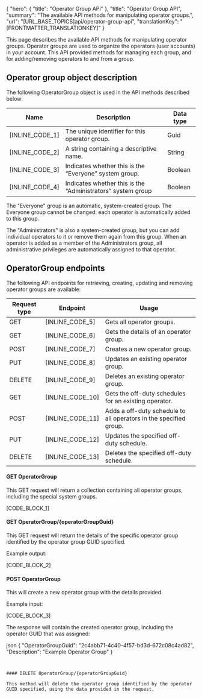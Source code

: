 {
  "hero": {
    "title": "Operator Group API"
  },
  "title": "Operator Group API",
  "summary": "The available API methods for manipulating operator groups.",
  "url": "[URL_BASE_TOPICS]api/operator-group-api",
  "translationKey": "[FRONTMATTER_TRANSLATIONKEY]"
}

This page describes the available API methods for manipulating operator groups. Operator groups are used to organize the operators (user accounts) in your account. This API provided methods for managing each group, and for adding/removing operators to and from a group.

## Operator group object description

The following OperatorGroup object is used in the API methods described below:

| Name                   | Description                                                 | Data type |
|------------------------|-------------------------------------------------------------|-----------|
| [INLINE_CODE_1]    | The unique identifier for this operator group.              | Guid      |
| [INLINE_CODE_2]          | A string containing a descriptive name.                     | String    |
| [INLINE_CODE_3]           | Indicates whether this is the “Everyone” system group.      | Boolean   |
| [INLINE_CODE_4] | Indicates whether this is the “Administrators” system group | Boolean   |

The "Everyone" group is an automatic, system-created group. The Everyone group cannot be changed: each operator is automatically added to this group.

The "Administrators" is also a system-created group, but you can add individual operators to it or remove them again from this group. When an operator is added as a member of the Administrators group, all administrative privileges are automatically assigned to that operator.

## OperatorGroup endpoints

The following API endpoints for retrieving, creating, updating and removing operator groups are available:

| Request type | Endpoint                                                           | Usage                                                         |
|--------------|--------------------------------------------------------------------|---------------------------------------------------------------|
| GET          | [INLINE_CODE_5]                                                   | Gets all operator groups.                                     |
| GET          | [INLINE_CODE_6]                               | Gets the details of an operator group.                        |
| POST         | [INLINE_CODE_7]                                                   | Creates a new operator group.                                 |
| PUT          | [INLINE_CODE_8]                               | Updates an existing operator group.                           |
| DELETE       | [INLINE_CODE_9]                               | Deletes an existing operator group.                           |
| GET          | [INLINE_CODE_10]                        | Gets the off-duty schedules for an existing operator.             |
| POST         | [INLINE_CODE_11]                  | Adds a off-duty schedule to all operators in the specified group. |
| PUT          | [INLINE_CODE_12] | Updates the specified off-duty schedule.                          |
| DELETE       | [INLINE_CODE_13] | Deletes the specified off-duty schedule.                          |

#### GET OperatorGroup

This GET request will return a collection containing all operator groups, including the special system groups.

[CODE_BLOCK_1]

#### GET OperatorGroup/{operatorGroupGuid}

This GET request will return the details of the specific operator group identified by the operator group GUID specified.

Example output:

[CODE_BLOCK_2]

#### POST OperatorGroup

This will create a new operator group with the details provided.

Example input:

[CODE_BLOCK_3]

The response will contain the created operator group, including the operator GUID that was assigned:

json
{
    "OperatorGroupGuid": "2c4abb71-4c40-4f57-bd3d-672c08c4ad82",
    "Description": "Example Operator Group"
} 
```


#### DELETE OperatorGroup/{operatorGroupGuid}

This method will delete the operator group identified by the operator GUID specified, using the data provided in the request.
